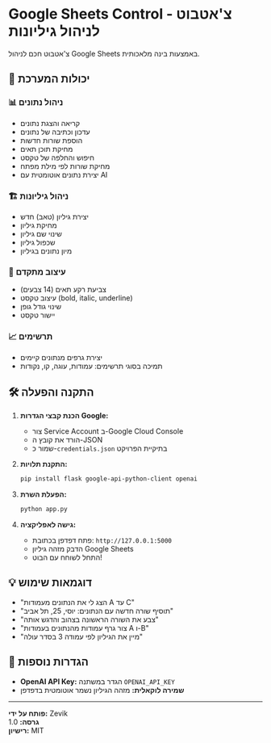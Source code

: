 # Google Sheets Control - צ'אטבוט לניהול גיליונות

צ'אטבוט חכם לניהול Google Sheets באמצעות בינה מלאכותית.

## 🚀 יכולות המערכת

### 📊 ניהול נתונים
- קריאה והצגת נתונים
- עדכון וכתיבה של נתונים 
- הוספת שורות חדשות
- מחיקת תוכן תאים
- חיפוש והחלפה של טקסט
- מחיקת שורות לפי מילת מפתח
- יצירת נתונים אוטומטית עם AI

### 🏗️ ניהול גיליונות
- יצירת גיליון (טאב) חדש
- מחיקת גיליון
- שינוי שם גיליון
- שכפול גיליון
- מיון נתונים בגיליון

### 🎨 עיצוב מתקדם
- צביעת רקע תאים (14 צבעים)
- עיצוב טקסט (bold, italic, underline)
- שינוי גודל גופן
- יישור טקסט

### 📈 תרשימים
- יצירת גרפים מנתונים קיימים
- תמיכה בסוגי תרשימים: עמודות, עוגה, קו, נקודות

## 🛠️ התקנה והפעלה

1. **הכנת קבצי הגדרות Google:**
   - צור Service Account ב-Google Cloud Console
   - הורד את קובץ ה-JSON
   - שמור כ-`credentials.json` בתיקיית הפרויקט

2. **התקנת תלויות:**
   ```bash
   pip install flask google-api-python-client openai
   ```

3. **הפעלת השרת:**
   ```bash
   python app.py
   ```

4. **גישה לאפליקציה:**
   - פתח דפדפן בכתובת: `http://127.0.0.1:5000`
   - הדבק מזהה גיליון Google Sheets
   - התחל לשוחח עם הבוט!

## 💡 דוגמאות שימוש

- "הצג לי את הנתונים מעמודות A עד C"
- "תוסיף שורה חדשה עם הנתונים: יוסי, 25, תל אביב"
- "צבע את השורה הראשונה בצהוב והדגש אותה"
- "צור גרף עמודות מהנתונים בעמודות A ו-B"
- "מיין את הגיליון לפי עמודה 3 בסדר עולה"

## 🔧 הגדרות נוספות

- **OpenAI API Key:** הגדר במשתנה `OPENAI_API_KEY` 
- **שמירה לוקאלית:** מזהה הגיליון נשמר אוטומטית בדפדפן

---

**פותח על ידי:** Zevik  
**גרסה:** 1.0  
**רישיון:** MIT 